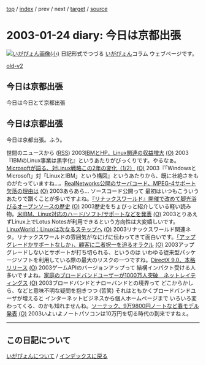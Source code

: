 [top](https://igapyon.github.io/diary/) 
 / [index](https://igapyon.github.io/diary/2003/index.html) 
 / prev 
 / next 
 / [target](https://igapyon.github.io/diary/2003/ig030124.html) 
 / [source](https://github.com/igapyon/diary/blob/gh-pages/2003/ig030124.html.src.md) 

2003-01-24 diary: 今日は京都出張
=====================================================================================================
[![いがぴょん画像(小)](https://igapyon.github.io/diary/images/iga200306s.jpg "いがぴょん")](https://igapyon.github.io/diary/memo/memoigapyon.html) 日記形式でつづる [いがぴょん](https://igapyon.github.io/diary/memo/memoigapyon.html)コラム ウェブページです。

[old-v2](ig030124-orig.html)

## 今日は京都出張

今日は今日とて京都出張






## 今日は京都出張


今日は京都出張。ふう。



世間のニュースから ([RSS](ig030124-news.xml)) 2003[IBMとHP、Linux関連の収益増大](http://www.zdnet.co.jp/news/0301/23/nebt_08.html) [(O)](http://www.zdnet.co.jp/news/0301/23/nebt_08.html) 2003『IBMのLinux事業は黒字化』というあたりがびっくりです。やるなぁ。[Microsoftが語る、対Linux戦略この2年の変化（1/2）](http://www.zdnet.co.jp/news/0301/23/ne00_houston.html) [(O)](http://www.zdnet.co.jp/news/0301/23/ne00_houston.html) 2003『「WindowsとMicrosoft」対「LinuxとIBM」という構図』というあたりから、既に壮絶さをものがたっていますね…。[RealNetworks公開のサーバコード、MPEG-4サポート欠落の理由は](http://www.zdnet.co.jp/news/0301/24/nebt_12.html) [(O)](http://www.zdnet.co.jp/news/0301/24/nebt_12.html) 2003あらあら… ソースコード公開って 最初はいつもこういうあたりで躓くことが多いですよね。[『リナックスワールド』開催で改めて脚光浴びるオープンソースの歴史](http://www.hotwired.co.jp/news/news/technology/story/20030123306.html) [(O)](http://www.hotwired.co.jp/news/news/technology/story/20030123306.html) 2003歴史をちょびっと紹介している軽い読み物。[米IBM、Linux対応のハード/ソフト/サポートなどを発表](http://biztech.nikkeibp.co.jp/wcs/leaf/CID/onair/biztech/comp/227393) [(O)](http://biztech.nikkeibp.co.jp/wcs/leaf/CID/onair/biztech/comp/227393) 2003とりあえずLinux上でLotus Notesが利用できるという方向性は大変嬉しいです。[LinuxWorld：Linuxは次なるステップへ](http://www.zdnet.co.jp/enterprise/0301/23/epn02.html) [(O)](http://www.zdnet.co.jp/enterprise/0301/23/epn02.html) 2003リナックスワールド関連ネタ。リナックスワールドの雰囲気がなにげに伝わってきて面白いです。[「アップグレードかサポートなしか」、顧客に二者択一を迫るオラクル](http://www.zdnet.co.jp/enterprise/0301/23/epn13.html) [(O)](http://www.zdnet.co.jp/enterprise/0301/23/epn13.html) 2003アップグレードしないとサポートが打ち切られる、というのは いわゆる従来型パッケージソフトを利用している際の最大のリスクの一つですね。[DirectX 9.0、本格リリース](http://www.zdnet.co.jp/news/0301/24/nebt_02.html) [(O)](http://www.zdnet.co.jp/news/0301/24/nebt_02.html) 2003ゲームAPIのバージョンアップって 結構インパクト受ける人多いですよね。[家庭のブロードバンドユーザーが1000万人突破　ネットレイティングス](http://www.zdnet.co.jp/news/0301/23/njbt_08.html) [(O)](http://www.zdnet.co.jp/news/0301/23/njbt_08.html) 2003ブロードバンドとナローバンドとの境界って どこからかしら、などと意味不明な疑問を抱きつつ (苦笑) それはともかくブロードバンドユーザが増えると インターネットビジネスから個人ホームページまで いろいろ変わってくる、のかも知れませんね。[ソーテック、9万9800円ノートなど春モデル発表](http://www.zdnet.co.jp/news/0301/23/njbt_05.html) [(O)](http://www.zdnet.co.jp/news/0301/23/njbt_05.html) 2003いよいよノートパソコンは10万円を切る時代の到来ですねぇ。


----------------------------------------------------------------------------------------------------

## この日記について
[いがぴょんについて](https://igapyon.github.io/diary/memo/memoigapyon.html) / [インデックスに戻る](https://igapyon.github.io/diary/idxall.html)
